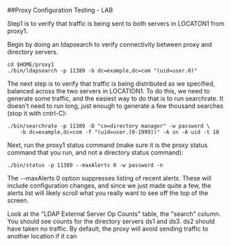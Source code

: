 ##Proxy Configuration Testing - LAB

Step1 is to verify that traffic is being sent to both servers in LOCATON1 from
proxy1.

Begin by doing an ldapsearch to verify connectivity between proxy and directory servers.

	cd $HOME/proxy1
	./bin/ldapsearch -p 11389 -b dc=example,dc=com "(uid=user.0)"
	
The next step is to verify that traffic is being distributed as we specified,
balanced across the two servers in LOCATION1. To do this, we need to generate some
traffic, and the easiest way to do that is to run searchrate. It doesn't need to
run long, just enough to generate a few thousand searches (stop it with cntrl-C):

	./bin/searchrate -p 11389 -D "cn=directory manager" -w password \
		-b dc=example,dc=com -f "(uid=user.[0-1999])" -A sn -A uid -t 10
		
Next, run the proxy1 status command (make sure it is the proxy status command
that you run, and not a directory status command):

	./bin/status -p 11389 --maxAlerts 0 -w password -n
	
The --maxAlerts 0 option suppresses listing of recent alerts. These will include
configuration changes, and since we just made quite a few, the alerts list will
likely scroll what you really want to see off the top of the screen.

Look at the "LDAP External Server Op Counts" table, the "search" column. You should see
counts for the directory servers ds1 and ds3. ds2 should have taken no traffic.
By default, the proxy will avoid sending traffic to another location if it can
